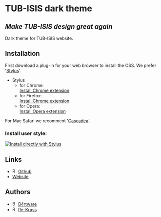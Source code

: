 # TUB-ISIS dark theme
## *Make TUB-ISIS design great again*
Dark theme for TUB-ISIS website.

## Installation
First download a plug-in for your web browser to install the CSS. We prefer '[Stylus](https://github.com/openstyles/stylus)'. <br>
- Stylus <br>
  - for Chrome: <br>
[Install Chrome extension](https://chrome.google.com/webstore/detail/stylus/clngdbkpkpeebahjckkjfobafhncgmne) <br>
  - for Firefox: <br>
[Install Chrome extension](https://addons.mozilla.org/firefox/addon/styl-us/) <br>
  - for Opera: <br>
[Install Opera extension](https://addons.opera.com/extensions/details/stylus/) <br>

For Mac Safari we recomment '[Cascadea](https://cascadea.app/)'.

### Install user style:
[![Install directly with Stylus](https://img.shields.io/badge/Install%20directly%20with-Stylus-238b8b.svg)](https://raw.githubusercontent.com/Re-Krass/Dark-Theme-ISIS-TUB/master/dark-theme-isis-tub.user.css) 

## Links
- <img src="https://github.githubassets.com/images/modules/logos_page/GitHub-Mark.png" height="15" alt="Re-Krass profile picture"> [Github](https://github.com/Re-Krass/Dark-Theme-ISIS-TUB) <br>
- [Website](https://re-krass.github.io/Dark-Theme-ISIS-TUB/)

## Authors 
- <img src="https://avatars1.githubusercontent.com/u/34386047?s=460&v=4" height="15" alt="B4rtware profile picture"> [B4rtware](https://github.com/B4rtware) <br>
- <img src="https://avatars0.githubusercontent.com/u/38668040?s=460&v=4" height="15" alt="Re-Krass profile picture"> [Re-Krass](https://github.com/Re-Krass)
